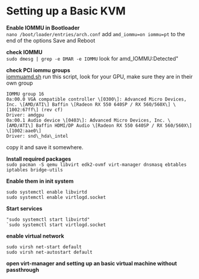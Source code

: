 # Setting up a Basic KVM

**Enable IOMMU in Bootloader**<br>
`nano /boot/loader/entries/arch.conf`
add `amd_iommu=on iommu=pt` to the end of the options
Save and Reboot

**check IOMMU**<br>
`sudo dmesg | grep -e DMAR -e IOMMU`
look for amd_IOMMU:Detected"

**check PCI iommu groups**<br>
[iommuamd.sh](../_resources/5276daf6236346479e15f96ce0afe812.sh)
run this script, look for your GPU, make sure they are in their own group
```
IOMMU group 16
0a:00.0 VGA compatible controller \[0300\]: Advanced Micro Devices, Inc. \[AMD/ATI\] Baffin \[Radeon RX 550 640SP / RX 560/560X\] \[1002:67ff\] (rev cf)
Driver: amdgpu
0a:00.1 Audio device \[0403\]: Advanced Micro Devices, Inc. \[AMD/ATI\] Baffin HDMI/DP Audio \[Radeon RX 550 640SP / RX 560/560X\] \[1002:aae0\]
Driver: snd\_hda\_intel

```
copy it and save it somewhere. 


**Install required packages**<br>
`sudo pacman -S qemu libvirt edk2-ovmf virt-manager dnsmasq ebtables iptables bridge-utils`

**Enable them in init system**<br>
```
sudo systemctl enable libvirtd
sudo systemctl enable virtlogd.socket
```

**Start services**<br>
```
"sudo systemctl start libvirtd"
`sudo systemctl start virtlogd.socket
```

**enable virtual network**<br>
```
sudo virsh net-start default
sudo virsh net-autostart default
```

**open virt-manager and setting up an basic virtual machine without passthrough**
